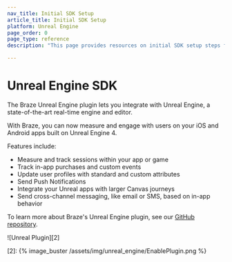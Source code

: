 ```yaml
---
nav_title: Initial SDK Setup
article_title: Initial SDK Setup
platform: Unreal Engine
page_order: 0
page_type: reference
description: "This page provides resources on initial SDK setup steps for the Braze Unreal Engine plugin."

---
```


# Unreal Engine SDK

The Braze Unreal Engine plugin lets you integrate with Unreal Engine, a state-of-the-art real-time engine and editor.

With Braze, you can now measure and engage with users on your iOS and Android apps built on Unreal Engine 4.

Features include:

* Measure and track sessions within your app or game
* Track in-app purchases and custom events
* Update user profiles with standard and custom attributes
* Send Push Notifications
* Integrate your Unreal apps with larger Canvas journeys
* Send cross-channel messaging, like email or SMS, based on in-app behavior

To learn more about Braze's Unreal Engine plugin, see our [GitHub repository][1].

![Unreal Plugin][2]

[1]: https://github.com/braze-inc/braze-unreal-sdk
[2]: {% image_buster /assets/img/unreal_engine/EnablePlugin.png %}
